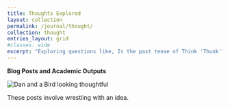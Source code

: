 ```yaml
---
title: Thoughts Explored
layout: collection
permalink: /journal/thought/
collection: thought
entries_layout: grid
#classes: wide
excerpt: "Exploring questions like, Is the past tense of Think 'Thunk'?"
---
```


**Blog Posts and Academic Outputs**

![Dan and a Bird looking thoughtful][ThinkBird]

These posts involve wrestling with an idea.

[ThinkBird]: https://lh3.googleusercontent.com/pw/AJFCJaU1fHbhF92l-PVkD49XF6AjcjWnimKU0EYQon7IHiL1Zkqwp2aFkgoa3snXPUbyMLNbxbDKAVqLoZS5WRJbKx9H0rg-917e1djS8kEM09XFTA1UeJG1_0ewUZ18FwEAkRHZNtENGkFoET-fMyv0-l_F1A=w800-h450-s-no?authuser=0